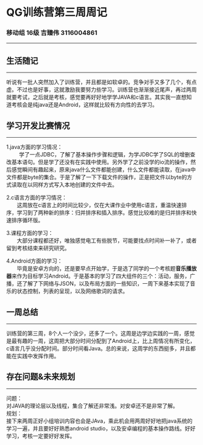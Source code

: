 ﻿# QG训练营第三周周记
### 移动组 16级 吉臻伟 3116004861
---
## 生活随记
---
听说有一批人突然加入了训练营，并且都是如软卓的。竞争对手又多了几个，有点虚。不过也是好事，这就激励我要努力些学习。训练营也渐渐接近尾声，再过两周就要考试，之后就是考核，感觉要再好好地学学JAVA和c语言。其实我一直想知道考核会是纯java还是Android，这样就比较有方向性的去学习。
## 学习开发比赛情况
---
1.java方面的学习情况：  
&ensp;&ensp;&nbsp;&nbsp;&nbsp;&nbsp;&nbsp;学了一点JDBC，了解了基本操作步骤和逻辑，为学JDBC学了SQL的增删查改基本语句。但是学了还没有在实践中使用。另外学了之前没学的io流的操作，然后感觉瞬间有趣起来，原来java什么文件都能创建，什么文件都能读取，在java中文件都是byte的集合。于是了解了一下下载文件的操作，正是把文件以byte的方式读取在以同样方式写入本地创建的文件中去。

  
2.c语言方面的学习情况：  
&ensp;&ensp;&ensp;&ensp;这周放在c语言上的时间比较少，仅在大课作业中使用c语言，重温快速排序，学习到了两种新的排序：归并排序和插入排序。感觉比较难的是归并排序和快速排序循环版。  

3.课程方面的学习：  
&ensp;&ensp;&ensp;&ensp;大部分课程都还好，唯独感觉电工有些脱节，可能要找点时间补一补了，或者留到考核结束来研究研究。  

4.Android方面的学习：  
&ensp;&ensp;&ensp;&ensp;毕竟是安卓方向的，还是要早点开始学，于是选了同学的一个考核题**音乐播放器**来作为目标学习Android。于是基本的学习了四大组件的三个：活动，服务，广播，还了解了下网络与JSON，以及布局方面的一些知识，一周下来基本实现了音乐的状态控制，列表的呈现，以及网络歌词的请求。

## 一周总结
---
训练营的第三周，8个人一个没少，还多了一个。这周是边学边实践的一周，感觉是最有趣的一周，这周把大部分时间分配到了Android上，比上周情况有所变化，c语言几乎没分配时间。部分时间看Java。总的来说，这周学的东西挺多，并且都能在实践中发挥作用。
## 存在问题\&未来规划
---
问题：  
对JAVA的理论层以及线程，集合了解还非常浅。对安卓还不是非常了解。  
规划：  
接下来两周正好小组培训内容也会是JAva，乘此机会用两周好好地把java系统的学习一遍，并且要好好熟悉android studio，以及安卓编程的基本操作路线。好好学习，考核一定要好好发挥。

